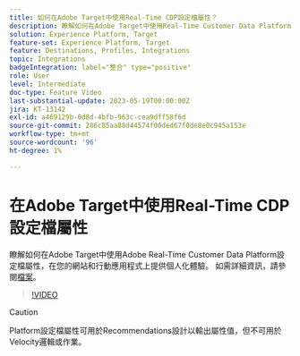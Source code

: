 ```yaml
---
title: 如何在Adobe Target中使用Real-Time CDP設定檔屬性？
description: 瞭解如何在Adobe Target中使用Real-Time Customer Data Platform設定檔屬性，在您的網站和行動應用程式上提供個人化體驗。
solution: Experience Platform, Target
feature-set: Experience Platform, Target
feature: Destinations, Profiles, Integrations
topic: Integrations
badgeIntegration: label="整合" type="positive"
role: User
level: Intermediate
doc-type: Feature Video
last-substantial-update: 2023-05-19T00:00:00Z
jira: KT-13142
exl-id: a469129b-0d8d-4bfb-963c-cea9dff58f6d
source-git-commit: 286c85aa88d44574f00ded67f0de8e0c945a153e
workflow-type: tm+mt
source-wordcount: '96'
ht-degree: 1%

---
```


# 在Adobe Target中使用Real-Time CDP設定檔屬性

瞭解如何在Adobe Target中使用Adobe Real-Time Customer Data Platform設定檔屬性，在您的網站和行動應用程式上提供個人化體驗。 如需詳細資訊，請參閱[檔案](https://experienceleague.adobe.com/docs/target/using/integrate/integrating-with-rtcdp.html?lang=zh-Hant)。

>[!VIDEO](https://video.tv.adobe.com/v/3419318/?learn=on&enablevpops)

>[!CAUTION]
>
>Platform設定檔屬性可用於Recommendations設計以輸出屬性值，但不可用於Velocity邏輯或作業。

